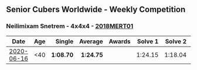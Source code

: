 ## Senior Cubers Worldwide - Weekly Competition
### Neilimixam Snetrem - 4x4x4 - [2018MERT01](https://www.worldcubeassociation.org/persons/2018MERT01?event=444)

| Date | Age | Single | Average | Awards | Solve 1 | Solve 2 | Solve 3 | Solve 4 | Solve 5 | Video |
| :--: | :--: | --: | --: | :--: | --: | --: | --: | --: | --: | :-- |
| [2020-06-16](../../results/444/2020-06-16.md) | <40 | **1:08.70** | **1:24.75** |  | 1:24.15 | 1:18.04 | 1:32.05 | **1:08.70** | 2:15.84 | [Link](https://www.facebook.com/events/256188575607890/permalink/257142405512507&comment_id=257163745510373&notif_t=event_mall_comment&notif_id=1592413285803230&ref=m_notif/) |


<!-- Global site tag (gtag.js) - Google Analytics -->
<script async src="https://www.googletagmanager.com/gtag/js?id=UA-86348435-3"></script>
<script>window.dataLayer = window.dataLayer || []; function gtag() {dataLayer.push(arguments);} gtag('js', new Date()); gtag('config', 'UA-86348435-3');</script>
